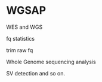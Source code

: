 # WGSAP
WES and WGS


fq statistics

trim raw fq

Whole Genome sequencing analysis

SV detection and so on.
